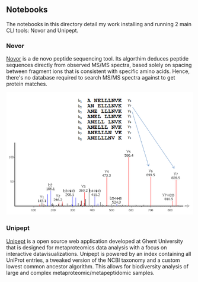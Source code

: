 ## Notebooks ##

The notebooks in this directory detail my work installing and running 2 main CLI tools: Novor and Unipept.


### Novor ####

[Novor](http://www.rapidnovor.com/) is a de novo peptide sequencing tool. Its algorthim deduces peptide sequences directly from observed MS/MS spectra, based solely on spacing between fragment ions that is consistent with specific amino acids.
Hence, there's no database required to search MS/MS spectra against to get protein matches.

![de novo sequencing](https://raw.githubusercontent.com/MeganEDuffy/FISH-546/master/images/denovo.png)


### Unipept ###

[Unipept](http://unipept.ugent.be/) is a open source web application developed at Ghent University that is designed for metaproteomics data analysis with a focus on interactive datavisualizations.
Unipept is powered by an index containing all UniProt entries, a tweaked version of the NCBI taxonomy and a custom lowest common ancestor algorithm. This allows for biodiversity analysis of large and complex metaproteomic/metapeptidomic samples.
